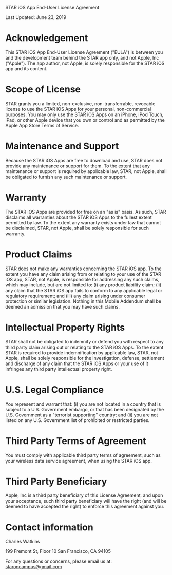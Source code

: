 STAR iOS App End-User License Agreement

Last Updated: June 23, 2019

Acknowledgement
================

This STAR iOS App End-User License Agreement ("EULA") is between you and the development team behind the STAR app only, and not Apple, Inc ("Apple").  The app author, not Apple, is solely responsible for the STAR iOS app and its content.

Scope of License
================

STAR grants you a limited, non-exclusive, non-transferrable, revocable license to use the STAR iOS Apps for your personal, non-commercial purposes. You may only use the STAR iOS Apps on an iPhone, iPod Touch, iPad, or other Apple device that you own or control and as permitted by the Apple App Store Terms of Service.

Maintenance and Support
================

Because the STAR iOS Apps are free to download and use, STAR does not provide any maintenance or support for them. To the extent that any maintenance or support is required by applicable law, STAR, not Apple, shall be obligated to furnish any such maintenance or support.

Warranty
================

The STAR iOS Apps are provided for free on an "as is" basis. As such, STAR disclaims all warranties about the STAR iOS Apps to the fullest extent permitted by law. To the extent any warranty exists under law that cannot be disclaimed, STAR, not Apple, shall be solely responsible for such warranty.

Product Claims
================

STAR does not make any warranties concerning the STAR iOS app. To the extent you have any claim arising from or relating to your use of the STAR iOS app, STAR, not Apple, is responsible for addressing any such claims, which may include, but are not limited to: 
(i) any product liability claim; 
(ii) any claim that the STAR iOS app fails to conform to any applicable legal or regulatory requirement; and 
(iii) any claim arising under consumer protection or similar legislation. Nothing in this Mobile Addendum shall be deemed an admission that you may have such claims.

Intellectual Property Rights
================

STAR shall not be obligated to indemnify or defend you with respect to any third party claim arising out or relating to the STAR iOS Apps. To the extent STAR is required to provide indemnification by applicable law, STAR, not Apple, shall be solely responsible for the investigation, defense, settlement and discharge of any claim that the STAR iOS Apps or your use of it infringes any third party intellectual property right.

U.S. Legal Compliance
================

You represent and warrant that:
(i) you are not located in a country that is subject to a U.S. Government embargo, or that has been designated by the U.S. Government as a "terrorist supporting" country; and 
(ii) you are not listed on any U.S. Government list of prohibited or restricted parties.


Third Party Terms of Agreement
================

You must comply with applicable third party terms of agreement, such as your wireless data service agreement, when using the STAR iOS app.

Third Party Beneficiary
================

Apple, Inc is a third party beneficiary of this License Agreement, and upon your acceptance, such third party beneficiary will have the right (and will be deemed to have accepted the right) to enforce this agreement against you.

Contact information
================

Charles Watkins

199 Fremont St, Floor 10
San Francisco, CA 94105

For any questions or concerns, please email us at:
staroncampus@gmail.com
